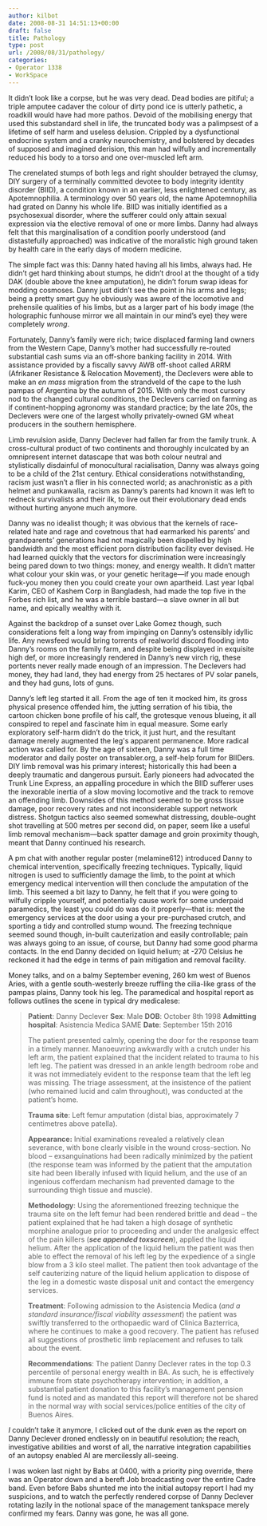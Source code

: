 ```yaml
---
author: kilbot
date: 2008-08-31 14:51:13+00:00
draft: false
title: Pathology
type: post
url: /2008/08/31/pathology/
categories:
- Operator 1338
- WorkSpace
---
```


It didn’t look like a corpse, but he was very dead. Dead bodies are pitiful; a triple amputee cadaver the colour of dirty pond ice is utterly pathetic, a roadkill would have had more pathos. Devoid of the mobilising energy that used this substandard shell in life, the truncated body was a palimpsest of a lifetime of self harm and useless delusion. Crippled by a dysfunctional endocrine system and a cranky neurochemistry, and bolstered by decades of supposed and imagined derision, this man had wilfully and incrementally reduced his body to a torso and one over-muscled left arm. 

The crenelated stumps of both legs and right shoulder betrayed the clumsy, DIY surgery of a terminally committed devotee to body integrity identity disorder (BIID), a condition known in an earlier, less enlightened century, as Apotemnophilia. A terminology over 50 years old, the name Apotemnophilia had grated on Danny his whole life. BIID was initially identified as a psychosexual disorder, where the sufferer could only attain sexual expression via the elective removal of one or more limbs. Danny had always felt that this marginalisation of a condition poorly understood (and distastefully approached) was indicative of the moralistic high ground taken by health care in the early days of modern medicine.

The simple fact was this: Danny hated having all his limbs, always had. He didn’t get hard thinking about stumps, he didn’t drool at the thought of a tidy DAK (double above the knee amputation), he didn’t forum swap ideas for modding cosmoses. Danny just didn’t see the point in his arms and legs; being a pretty smart guy he obviously was aware of the locomotive and prehensile qualities of his limbs, but as a larger part of his body image (the holographic funhouse mirror we all maintain in our mind’s eye) they were completely _wrong_.

Fortunately, Danny’s family were rich; twice displaced farming land owners from the Western Cape, Danny’s mother had successfully re-routed substantial cash sums via an off-shore banking facility in 2014. With assistance provided by a fiscally savvy AWB off-shoot called ARRM (Afrikaner Resistance & Relocation Movement), the Declevers were able to make an *en mass* migration from the strandveld of the cape to the lush pampas of Argentina by the autumn of 2015. With only the most cursory nod to the changed cultural conditions, the Declevers carried on farming as if continent-hopping agronomy was standard practice; by the late 20s, the Declevers were one of the largest wholly privately-owned GM wheat producers in the southern hemisphere.

Limb revulsion aside, Danny Declever had fallen far from the family trunk. A cross-cultural product of two continents and thoroughly inculcated by an omnipresent internet datascape that was both colour neutral and stylistically disdainful of monocultural racialisation, Danny was always going to be a child of the 21st century. Ethical considerations notwithstanding, racism just wasn’t a flier in his connected world; as anachronistic as a pith helmet and punkawalla, racism as Danny’s parents had known it was left to redneck survivalists and their ilk, to live out their evolutionary dead ends without hurting anyone much anymore. 

Danny was no idealist though; it was obvious that the kernels of race-related hate and rage and covetnous that had earmarked his parents’ and grandparents’ generations had not magically been dispelled by high bandwidth and the most efficient porn distribution facility ever devised. He had learned quickly that the vectors for discrimination were increasingly being pared down to two things: money, and energy wealth. It didn’t matter what colour your skin was, or your genetic heritage—if you made enough fuck-you money then you could create your own apartheid. Last year Iqbal Karim, CEO of Kashem Corp in Bangladesh, had made the top five in the Forbes rich list, and he was a terrible bastard—a slave owner in all but name, and epically wealthy with it.

Against the backdrop of a sunset over Lake Gomez though, such considerations felt a long way from impinging on Danny’s ostensibly idyllic life. Any newsfeed would bring torrents of realworld discord flooding into Danny’s rooms on the family farm, and despite being displayed in exquisite high def, or more increasingly rendered in Danny’s new virch rig, these portents never really made enough of an impression. The Declevers had money, they had land, they had energy from 25 hectares of PV solar panels, and they had guns, lots of guns.

Danny’s left leg started it all. From the age of ten it mocked him, its gross physical presence offended him, the jutting serration of his tibia, the cartoon chicken bone profile of his calf, the grotesque venous blueing, it all conspired to repel and fascinate him in equal measure. Some early exploratory self-harm didn’t do the trick, it just hurt, and the resultant damage merely augmented the leg's apparent permanence. More radical action was called for. By the age of sixteen, Danny was a full time moderator and daily poster on transabler.org, a self-help forum for BIIDers. DIY limb removal was his primary interest; historically this had been a deeply traumatic and dangerous pursuit. Early pioneers had advocated the Trunk Line Express, an appalling procedure in which the BIID sufferer uses the inexorable inertia of a slow moving locomotive and the track to remove an offending limb. Downsides of this method seemed to be gross tissue damage, poor recovery rates and not inconsiderable support network distress. Shotgun tactics also seemed somewhat distressing, double-ought shot travelling at 500 metres per second did, on paper, seem like a useful limb removal mechanism—back spatter damage and groin proximity though, meant that Danny continued his research.

A pm chat with another regular poster (melamine612) introduced Danny to chemical intervention, specifically freezing techniques. Typically, liquid nitrogen is used to sufficiently damage the limb, to the point at which emergency medical intervention will then conclude the amputation of the limb. This seemed a bit lazy to Danny, he felt that if you were going to wilfully cripple yourself, and potentially cause work for some underpaid paramedics, the least you could do was do it properly—that is: meet the emergency services at the door using a your pre-purchased crutch, and sporting a tidy and controlled stump wound. The freezing technique seemed sound though, in-built cauterization and easily controllable; pain was always going to an issue, of course, but Danny had some good pharma contacts. In the end Danny decided on liquid helium; at -270 Celsius he reckoned it had the edge in terms of pain mitigation and removal facility.

Money talks, and on a balmy September evening, 260 km west of Buenos Aries, with a gentle south-westerly breeze ruffling the cilia-like grass of the pampas plains, Danny took his leg. The paramedical and hospital report as follows outlines the scene in typical dry medicalese:

> **Patient**: Danny Declever
> **Sex**: Male
> **DOB**: October 8th 1998
> **Admitting hospital**: Asistencia Medica SAME
> **Date**: September 15th 2016
>
> The patient presented calmly, opening the door for the response team in a timely manner.
> Manoeuvring awkwardly with a crutch under his left arm, the patient explained that the incident related to trauma to his left leg. The patient was dressed in an ankle length bedroom robe and it was not immediately evident to the response team that the left leg was missing.
> The triage assessment, at the insistence of the patient (who remained lucid and calm throughout), was conducted at the patient’s home.
>
> **Trauma site**: Left femur amputation (distal bias, approximately 7 centimetres above patella).
>
> **Appearance:** Initial examinations revealed a relatively clean severance, with bone clearly visible in the wound cross-section. No blood – exsanguinations had been radically minimized by the patient (the response team was informed by the patient that the amputation site had been liberally infused with liquid helium, and the use of an ingenious cofferdam mechanism had prevented damage to the surrounding thigh tissue and muscle).
>
> **Methodology**: Using the aforementioned freezing technique the trauma site on the left femur had been rendered brittle and dead – the patient explained that he had taken a high dosage of synthetic morphine analogue prior to proceeding and under the analgesic effect of the pain killers (**_see appended toxscreen_**), applied the liquid helium. After the application of the liquid helium the patient was then able to effect the removal of his left leg by the expedience of a single blow from a 3 kilo steel mallet. The patient then took advantage of the self cauterizing nature of the liquid helium application to dispose of the leg in a domestic waste disposal unit and contact the emergency services.
>
> **Treatment**: Following admission to the Asistencia Medica (_and a standard insurance/fiscal viability assessment_) the patient was swiftly transferred to the orthopaedic ward of Clinica Bazterrica, where he continues to make a good recovery. The patient has refused all suggestions of prosthetic limb replacement and refuses to talk about the event.
>
> **Recommendations**: The patient Danny Declever rates in the top 0.3 percentile of personal energy wealth in BA. As such, he is effectively immune from state psychotherapy intervention; in addition, a substantial patient donation to this facility’s management pension fund is noted and as mandated this report will therefore not be shared in the normal way with social services/police entities of the city of Buenos Aires.



_I_ couldn’t take it anymore, I clicked out of the dunk even as the report on Danny Declever droned endlessly on in beautiful resolution; the reach, investigative abilities and worst of all, the narrative integration capabilities of an autopsy enabled AI are mercilessly all-seeing.

I was woken last night by Babs at 0400, with a priority ping override, there was an Operator down and a bereft Job broadcasting over the entire Cadre band. Even before Babs shunted me into the initial autopsy report I had my suspicions, and to watch the perfectly rendered corpse of Danny Declever rotating lazily in the notional space of the management tankspace merely confirmed my fears. Danny was gone, he was all gone.
